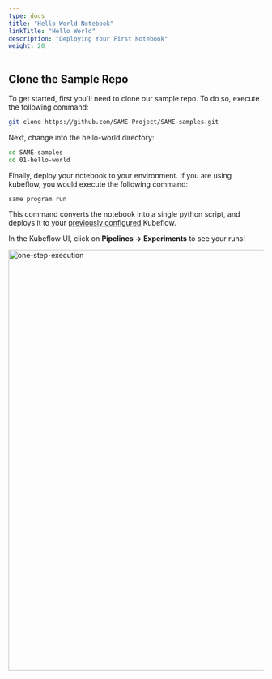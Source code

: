 ```yaml
---
type: docs
title: "Hello World Notebook"
linkTitle: "Hello World"
description: "Deploying Your First Notebook"
weight: 20
---
```

## Clone the Sample Repo

To get started, first you'll need to clone our sample repo. To do so, execute the following command:

```bash
git clone https://github.com/SAME-Project/SAME-samples.git
```

Next, change into the hello-world directory:

```bash
cd SAME-samples
cd 01-hello-world
```

Finally, deploy your notebook to your environment. If you are using kubeflow, you would execute the following command:

```bash
same program run
```

This command converts the notebook into a single python script, and deploys it to your [previously configured](installing.md) Kubeflow.

In the Kubeflow UI, click on **Pipelines -> Experiments** to see your runs!

<img width="830" alt="one-step-execution" src="https://user-images.githubusercontent.com/264658/157191116-42bc92eb-2814-4622-81ba-0a2e048c59c4.png">

